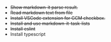 - ~~Show markdown-it parse result.~~
- ~~Read markdown text from file~~
- ~~Install VSCode extension for GCM checkbox.~~
- ~~Install and use markdown-it-task-lists~~
- ~~Install eslint~~
- Install typescript
